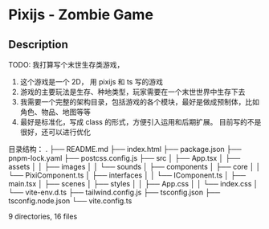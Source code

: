 # Pixijs - Zombie Game

## Description


TODO:
我打算写个末世生存类游戏，
1. 这个游戏是一个 2D， 用 pixijs 和 ts 写的游戏
2. 游戏的主要玩法是生存、种地类型，玩家需要在一个末世世界中生存下去
3. 我需要一个完整的架构目录，包括游戏的各个模块，最好是做成预制体，比如角色、物品、地图等等
4. 最好是标准化，写成 class 的形式，方便引入运用和后期扩展。 目前写的不是很好，还可以进行优化


目录结构：
.
├── README.md
├── index.html
├── package.json
├── pnpm-lock.yaml
├── postcss.config.js
├── src
│   ├── App.tsx
│   ├── assets
│   │   ├── images
│   │   └── sounds
│   ├── components
│   ├── core
│   │   └── PixiComponent.ts
│   ├── interfaces
│   │   └── IComponent.ts
│   ├── main.tsx
│   ├── scenes
│   ├── styles
│   │   ├── App.css
│   │   └── index.css
│   └── vite-env.d.ts
├── tailwind.config.js
├── tsconfig.json
├── tsconfig.node.json
└── vite.config.ts

9 directories, 16 files